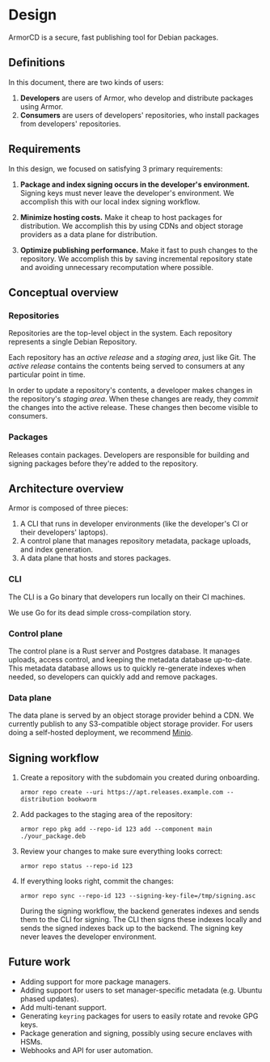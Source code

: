 # Design

ArmorCD is a secure, fast publishing tool for Debian packages.

## Definitions

In this document, there are two kinds of users:

1. **Developers** are users of Armor, who develop and distribute packages using Armor.
2. **Consumers** are users of developers' repositories, who install packages from developers' repositories.

## Requirements

In this design, we focused on satisfying 3 primary requirements:

1. **Package and index signing occurs in the developer's environment.** Signing keys must never leave the developer's environment. We accomplish this with our local index signing workflow.

2. **Minimize hosting costs.** Make it cheap to host packages for distribution. We accomplish this by using CDNs and object storage providers as a data plane for distribution.

3. **Optimize publishing performance.** Make it fast to push changes to the repository. We accomplish this by saving incremental repository state and avoiding unnecessary recomputation where possible.

## Conceptual overview

### Repositories

Repositories are the top-level object in the system. Each repository represents a single Debian Repository.

Each repository has an _active release_ and a _staging area_, just like Git. The _active release_ contains the contents being served to consumers at any particular point in time.

In order to update a repository's contents, a developer makes changes in the repository's _staging area_. When these changes are ready, they _commit_ the changes into the active release. These changes then become visible to consumers.

### Packages

Releases contain packages. Developers are responsible for building and signing packages before they're added to the repository.

## Architecture overview

Armor is composed of three pieces:

1. A CLI that runs in developer environments (like the developer's CI or their developers' laptops).
2. A control plane that manages repository metadata, package uploads, and index generation.
3. A data plane that hosts and stores packages.

### CLI

The CLI is a Go binary that developers run locally on their CI machines.

We use Go for its dead simple cross-compilation story.

### Control plane

The control plane is a Rust server and Postgres database. It manages uploads, access control, and keeping the metadata database up-to-date. This metadata database allows us to quickly re-generate indexes when needed, so developers can quickly add and remove packages.

### Data plane

The data plane is served by an object storage provider behind a CDN. We currently publish to any S3-compatible object storage provider. For users doing a self-hosted deployment, we recommend [Minio](https://min.io/).

## Signing workflow

1. Create a repository with the subdomain you created during onboarding.
   ```
   armor repo create --uri https://apt.releases.example.com --distribution bookworm
   ```

3. Add packages to the staging area of the repository:
   ```
   armor repo pkg add --repo-id 123 add --component main ./your_package.deb
   ```

4. Review your changes to make sure everything looks correct:
   ```
   armor repo status --repo-id 123
   ```

5. If everything looks right, commit the changes:
   ```
   armor repo sync --repo-id 123 --signing-key-file=/tmp/signing.asc
   ```
   During the signing workflow, the backend generates indexes and sends them to the CLI for signing. The CLI then signs these indexes locally and sends the signed indexes back up to the backend. The signing key never leaves the developer environment.

## Future work

- Adding support for more package managers.
- Adding support for users to set manager-specific metadata (e.g. Ubuntu phased updates).
- Add multi-tenant support.
- Generating `keyring` packages for users to easily rotate and revoke GPG keys.
- Package generation and signing, possibly using secure enclaves with HSMs.
- Webhooks and API for user automation.
